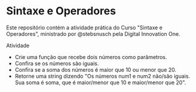 # Sintaxe e Operadores
Este repositório contém a atividade prática do Curso "Sintaxe e Operadores", ministrado por @stebsnusch
pela Digital Innovation One.

Atividade
- Crie uma função que recebe dois números como parâmetros.
- Confira se os números são iguais.
- Confira se a soma dos números é maior que 10 ou menor que 20.
- Retorne uma string dizendo "Os números num1 e num2 não/são iguais. Sua soma é soma, que é maior/menor que 10 e maior/menor que 20".
